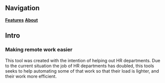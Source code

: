 ## Navigation

[**Features**](/Trello-automation-test/features.md/) [**About**](/Trello-automation-test/about.md/)

## Intro

### Making remote work easier

This tool was created with the intention of helping out HR departments. Due to the current situation the job of HR departments has doubled, this tools seeks to help automating some of that work so that their load is lighter, and their work more efficient.
